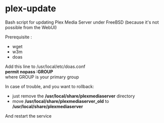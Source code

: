 # plex-update

Bash script for updating Plex Media Server under FreeBSD (because it's not possible from the WebUI)

Prerequisite :
- wget  
- w3m  
- doas  

Add this line to /usr/local/etc/doas.conf  
__permit nopass :GROUP__  
where GROUP is your primary group

In case of trouble, and you want to rollback:
- just remove the **/usr/local/share/plexmediaserver** directory
- move **/usr/local/share/plexmediaserver_old** to **/usr/local/share/plexmediaserver**

And restart the service
